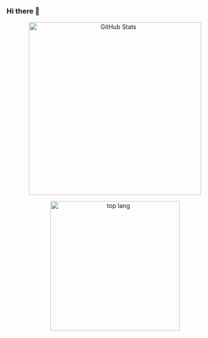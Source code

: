 ### Hi there 👋

<p align="center">
    <img src="https://github-readme-stats.vercel.app/api?username=FlaviusMosneagu&count_private=true&theme=transparent" alt="GitHub Stats" width="400">
</p>
<p align="center">
  <img src="https://github-readme-stats.vercel.app/api/top-langs/?username=FlaviusMosneagu&layout=compact&count-private=true&hide_progress=true" alt="top lang" width="300">
</p>
